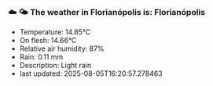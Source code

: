### ☁️ 🌤️  The weather in Florianópolis is: Florianópolis

- Temperature: 14.85°C
- On flesh: 14.66°C
- Relative air humidity: 87%
- Rain: 0.11 mm
- Description: Light rain
- last updated: 2025-08-05T16:20:57.278463
